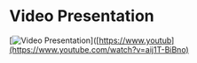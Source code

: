 # Video Presentation


[![Video Presentation](https://img.youtube.com/vi/aij1T-BiBno/0.jpg)]([https://www.youtub](https://www.youtube.com/watch?v=aij1T-BiBno)
